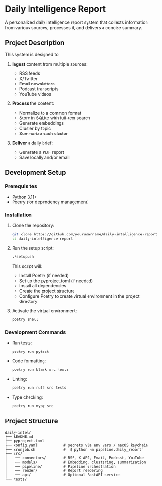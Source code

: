 # Daily Intelligence Report

A personalized daily intelligence report system that collects information from various sources, processes it, and delivers a concise summary.

## Project Description

This system is designed to:

1. **Ingest** content from multiple sources:
   - RSS feeds
   - X/Twitter
   - Email newsletters
   - Podcast transcripts
   - YouTube videos

2. **Process** the content:
   - Normalize to a common format
   - Store in SQLite with full-text search
   - Generate embeddings
   - Cluster by topic
   - Summarize each cluster

3. **Deliver** a daily brief:
   - Generate a PDF report
   - Save locally and/or email

## Development Setup

### Prerequisites

- Python 3.11+
- Poetry (for dependency management)

### Installation

1. Clone the repository:
   ```bash
   git clone https://github.com/yourusername/daily-intelligence-report.git
   cd daily-intelligence-report
   ```

2. Run the setup script:
   ```bash
   ./setup.sh
   ```
   
   This script will:
   - Install Poetry (if needed)
   - Set up the pyproject.toml (if needed)
   - Install all dependencies
   - Create the project structure
   - Configure Poetry to create virtual environment in the project directory

3. Activate the virtual environment:
   ```bash
   poetry shell
   ```

### Development Commands

- Run tests:
  ```bash
  poetry run pytest
  ```

- Code formatting:
  ```bash
  poetry run black src tests
  ```

- Linting:
  ```bash
  poetry run ruff src tests
  ```

- Type checking:
  ```bash
  poetry run mypy src
  ```

## Project Structure

```
daily‑intel/
├── README.md
├── pyproject.toml
├── config.yaml            # secrets via env vars / macOS keychain
├── cronjob.sh             # `$ python -m pipeline.daily_report`
├── src/
│   ├── connectors/        # RSS, X API, Email, Podcast, YouTube
│   ├── models/            # Embedding, clustering, summarization
│   ├── pipeline/          # Pipeline orchestration
│   ├── render/            # Report rendering
│   └── api/               # Optional FastAPI service
└── tests/
```